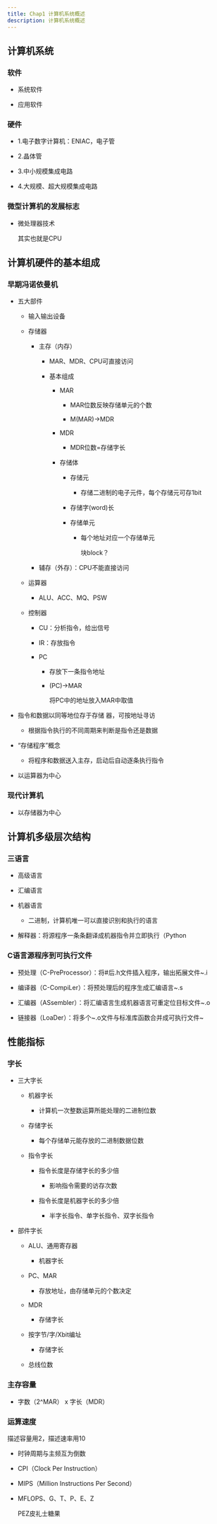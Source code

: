 ```yaml
---
title: Chap1 计算机系统概述
description: 计算机系统概述
---
```



## 计算机系统

### 软件

- 系统软件

- 应用软件

### 硬件

- 1.电子数字计算机：ENIAC，电子管

- 2.晶体管

- 3.中小规模集成电路

- 4.大规模、超大规模集成电路

### 微型计算机的发展标志

- 微处理器技术

  其实也就是CPU
  
## 计算机硬件的基本组成

### 早期冯诺依曼机

- 五大部件

	- 输入输出设备

	- 存储器

		- 主存（内存）

			- MAR、MDR、CPU可直接访问

			- 基本组成

				- MAR

					- MAR位数反映存储单元的个数

					- M(MAR)→MDR

				- MDR

					- MDR位数=存储字长

				- 存储体

					- 存储元

						- 存储二进制的电子元件，每个存储元可存1bit

					- 存储字(word)长

					- 存储单元

						- 每个地址对应一个存储单元

						  块block？
						  
		- 辅存（外存）：CPU不能直接访问

	- 运算器

		- ALU、ACC、MQ、PSW

	- 控制器

		- CU：分析指令，给出信号

		- IR：存放指令

		- PC

			- 存放下一条指令地址

			- (PC)→MAR

			  将PC中的地址放入MAR中取值
			  
- 指令和数据以同等地位存于存储
器，可按地址寻访

	- 根据指令执行的不同周期来判断是指令还是数据

- “存储程序”概念

	- 将程序和数据送入主存，启动后自动逐条执行指令

- 以运算器为中心

### 现代计算机

- 以存储器为中心

## 计算机多级层次结构

### 三语言

- 高级语言

- 汇编语言

- 机器语言

	- 二进制，计算机唯一可以直接识别和执行的语言

- 解释器：将源程序一条条翻译成机器指令并立即执行（Python

### C语言源程序到可执行文件

- 预处理（C-PreProcessor）：将#后.h文件插入程序，输出拓展文件~.i

- 编译器（C-CompiLer）：将预处理后的程序生成汇编语言~.s

- 汇编器（ASsembler）：将汇编语言生成机器语言可重定位目标文件~.o

- 链接器（LoaDer）：将多个~.o文件与标准库函数合并成可执行文件~

## 性能指标

### 字长

- 三大字长

	- 机器字长

		- 计算机一次整数运算所能处理的二进制位数

	- 存储字长

		- 每个存储单元能存放的二进制数据位数

	- 指令字长

		- 指令长度是存储字长的多少倍

			- 影响指令需要的访存次数

		- 指令长度是机器字长的多少倍

			- 半字长指令、单字长指令、双字长指令

- 部件字长

	- ALU、通用寄存器

		- 机器字长

	- PC、MAR

		- 存放地址，由存储单元的个数决定

	- MDR

		- 存储字长

	- 按字节/字/Xbit编址

		- 存储字长

	- 总线位数

### 主存容量

- 字数（2^MAR） x 字长（MDR）

### 运算速度

描述容量用2，描述速率用10

- 时钟周期与主频互为倒数

- CPI（Clock Per Instruction）

- MIPS（Million Instructions Per Second）

- MFLOPS、G、T、P、E、Z

  PEZ皮礼士糖果
  
